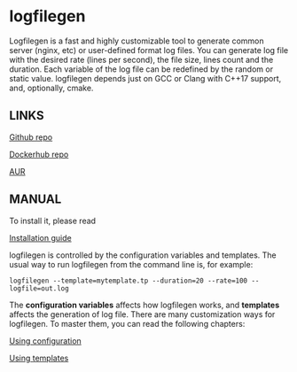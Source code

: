 # logfilegen

Logfilegen is a fast and highly customizable tool to generate common server (nginx, etc) or user-defined format log files. You can generate log file with the desired rate (lines per second), the file size, lines count and the duration. Each variable of the log file can be redefined by the random or static value. logfilegen depends just on GCC or Clang with C++17 support, and, optionally, cmake.

## LINKS

[Github repo](https://github.com/psemiletov/logfilegen)

[Dockerhub repo](https://hub.docker.com/r/psemiletov/logfilegen/general)

[AUR](https://aur.archlinux.org/packages/logfilegen)


## MANUAL

To install it, please read

[Installation guide](inst.md)


logfilegen is controlled by the configuration variables and templates. The usual way to run logfilegen from the command line is, for example:


```console
logfilegen --template=mytemplate.tp --duration=20 --rate=100 --logfile=out.log
```

The **configuration variables** affects how logfilegen works, and **templates** affects the  generation of log file. There are many customization ways for logfilegen. To master them, you can read the following chapters:


[Using configuration](config.md)

[Using templates](templates.md)
